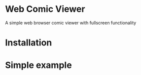 # Web Comic Viewer
A simple web browser comic viewer with fullscreen functionality

# Installation

# Simple example









